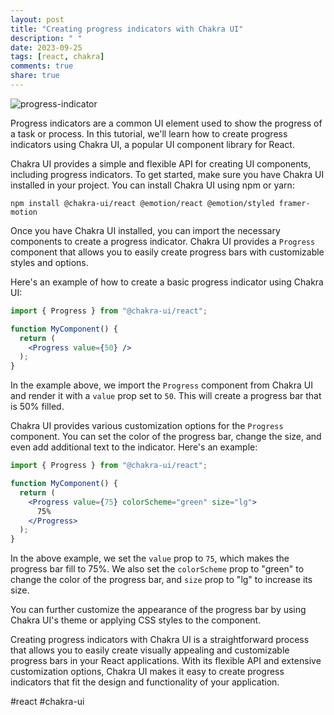 ```yaml
---
layout: post
title: "Creating progress indicators with Chakra UI"
description: " "
date: 2023-09-25
tags: [react, chakra]
comments: true
share: true
---
```


![progress-indicator](https://example.com/progress-indicator.png)

Progress indicators are a common UI element used to show the progress of a task or process. In this tutorial, we'll learn how to create progress indicators using Chakra UI, a popular UI component library for React.

Chakra UI provides a simple and flexible API for creating UI components, including progress indicators. To get started, make sure you have Chakra UI installed in your project. You can install Chakra UI using npm or yarn:

```shell
npm install @chakra-ui/react @emotion/react @emotion/styled framer-motion
```

Once you have Chakra UI installed, you can import the necessary components to create a progress indicator. Chakra UI provides a `Progress` component that allows you to easily create progress bars with customizable styles and options.

Here's an example of how to create a basic progress indicator using Chakra UI:

```jsx
import { Progress } from "@chakra-ui/react";

function MyComponent() {
  return (
    <Progress value={50} />
  );
}
```

In the example above, we import the `Progress` component from Chakra UI and render it with a `value` prop set to `50`. This will create a progress bar that is 50% filled.

Chakra UI provides various customization options for the `Progress` component. You can set the color of the progress bar, change the size, and even add additional text to the indicator. Here's an example:

```jsx
import { Progress } from "@chakra-ui/react";

function MyComponent() {
  return (
    <Progress value={75} colorScheme="green" size="lg">
      75%
    </Progress>
  );
}
```

In the above example, we set the `value` prop to `75`, which makes the progress bar fill to 75%. We also set the `colorScheme` prop to "green" to change the color of the progress bar, and `size` prop to "lg" to increase its size.

You can further customize the appearance of the progress bar by using Chakra UI's theme or applying CSS styles to the component.

Creating progress indicators with Chakra UI is a straightforward process that allows you to easily create visually appealing and customizable progress bars in your React applications. With its flexible API and extensive customization options, Chakra UI makes it easy to create progress indicators that fit the design and functionality of your application.

#react #chakra-ui